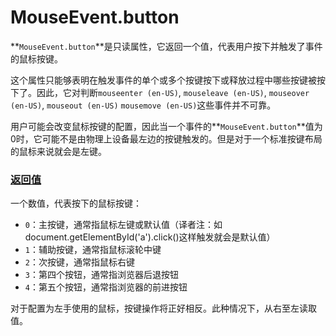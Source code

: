 # MouseEvent.button

**`MouseEvent.button`**是只读属性，它返回一个值，代表用户按下并触发了事件的鼠标按键。

这个属性只能够表明在触发事件的单个或多个按键按下或释放过程中哪些按键被按下了。因此，它对判断`mouseenter (en-US)`, `mouseleave (en-US)`, `mouseover (en-US)`, `mouseout (en-US)` `mousemove (en-US)`这些事件并不可靠。

用户可能会改变鼠标按键的配置，因此当一个事件的**`MouseEvent.button`**值为0时，它可能不是由物理上设备最左边的按键触发的。但是对于一个标准按键布局的鼠标来说就会是左键。

### [返回值](https://developer.mozilla.org/zh-CN/docs/Web/API/MouseEvent/button#返回值)

一个数值，代表按下的鼠标按键：

- `0`：主按键，通常指鼠标左键或默认值（译者注：如document.getElementById('a').click()这样触发就会是默认值）
- `1`：辅助按键，通常指鼠标滚轮中键
- `2`：次按键，通常指鼠标右键
- `3`：第四个按钮，通常指浏览器后退按钮
- `4`：第五个按钮，通常指浏览器的前进按钮

对于配置为左手使用的鼠标，按键操作将正好相反。此种情况下，从右至左读取值。
